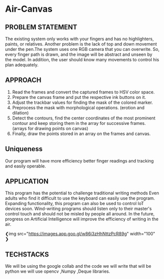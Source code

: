 # Air-Canvas

## PROBLEM STATEMENT

The existing system only works with your fingers and has no highlighters, paints, or relatives. Another problem is the lack of top and down movement under the pen.The system uses one RGB camera that you can overwrite. So, every finger path is drawn, and the image will be abstract and unseen by the model. In addition, the user should know many movements to control his plan adequately.

## APPROACH

1. Read the frames and convert the captured frames to HSV color space.
2. Prepare the canvas frame and put the respective ink buttons on it.
3. Adjust the trackbar values for finding the mask of the colored marker.
4. Preprocess the mask with morphological operations. (erotion and dilation)
5. Detect the contours, find the center coordinates of the most prominent contour and keep storing them in the
array for successive frames. (arrays for drawing points on canvas)
6. Finally, draw the points stored in an array on the frames and canvas.

## Uniqueness

Our program will have more efficiency better finger readings and tracking and easily operable.

## APPLICATION

This program has the potential to challenge traditional writing methods Even adults who find it difficult to use the keyboard can easily use the program. Expanding functionality, this program can also be used to control IoT devices soon.
Wind-writing programs should listen only to their master's control touch and should not be misled by people all around. In the future, progress on Artificial Intelligence will improve the efficiency of writing in the air.

❮img src="https://images.app.goo.gl/w86i3zHhNttzPcR89g" width="100" ❯


## TECHSTACKS

We will be using the google collab and the code we will write that will be python we will 
use opencv ,Numpy ,Deque libraries.

